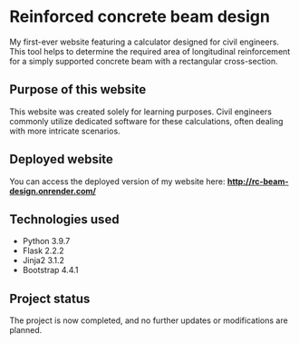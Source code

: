 # Reinforced concrete beam design

My first-ever website featuring a calculator designed for civil engineers. This tool helps to determine the required area of longitudinal reinforcement for a simply supported concrete beam with a rectangular cross-section.

## Purpose of this website

This website was created solely for learning purposes. Civil engineers commonly utilize dedicated software for these calculations, often dealing with more intricate scenarios.

## Deployed website

You can access the deployed version of my website here: **http://rc-beam-design.onrender.com/**

## Technologies used

* Python 3.9.7
* Flask 2.2.2
* Jinja2 3.1.2
* Bootstrap 4.4.1

## Project status

The project is now completed, and no further updates or modifications are planned.
